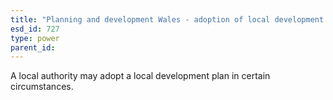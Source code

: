 ```yaml
---
title: "Planning and development Wales - adoption of local development plan"
esd_id: 727
type: power
parent_id:  
---
```


A local authority may adopt a local development plan in certain circumstances. 

